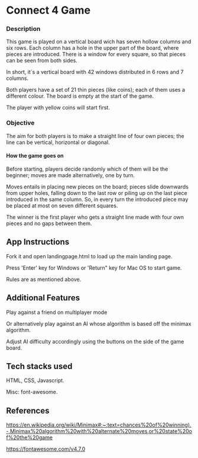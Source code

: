 # Connect 4 Game

### Description

This game is played on a vertical board wich has seven hollow columns and six rows. Each column has a hole in the upper part of the board, where pieces are introduced. There is a window for every square, so that pieces can be seen from both sides.

In short, it´s a vertical board with 42 windows distributed in 6 rows and 7 columns.

Both players have a set of 21 thin pieces (like coins); each of them uses a different colour. The board is empty at the start of the game.

The player with yellow coins will start first. 

### Objective

The aim for both players is to make a straight line of four own pieces; the line can be vertical, horizontal or diagonal.

#### How the game goes on

Before starting, players decide randomly which of them will be the beginner; moves are made alternatively, one by turn.

Moves entails in placing new pieces on the board; pieces slide downwards from upper holes, falling down to the last row or piling up on the last piece introduced in the same column. So, in every turn the introduced piece may be placed at most on seven different squares.

The winner is the first player who gets a straight line made with four own pieces and no gaps between them.

## App Instructions

Fork it and open landingpage.html to load up the main landing page. 

Press 'Enter' key for Windows or 'Return" key for Mac OS to start game. 

Rules are as mentioned above. 

## Additional Features

Play against a friend on multiplayer mode

Or alternatively play against an AI whose algorithm is based off the minimax algorithm. 

Adjust AI difficulty accordingly using the buttons on the side of the game board. 

## Tech stacks used

HTML, CSS, Javascript. 

Misc: font-awesome. 

## References

<https://en.wikipedia.org/wiki/Minimax#:~:text=chances%20of%20winning).-,Minimax%20algorithm%20with%20alternate%20moves,or%20state%20of%20the%20game>

<https://fontawesome.com/v4.7.0>
